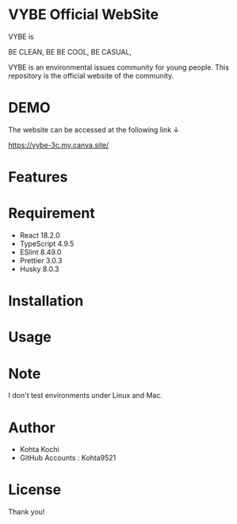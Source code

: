 # VYBE Official WebSite

VYBE is 

BE CLEAN,
BE BE COOL, 
BE CASUAL, 

VYBE is an environmental issues community for young people. This repository is the official website of the community.

# DEMO

The website can be accessed at the following link ↓

https://vybe-3c.my.canva.site/

# Features


# Requirement

* React  18.2.0
* TypeScript  4.9.5
* ESlint  8.49.0
* Prettier  3.0.3
* Husky  8.0.3

# Installation


# Usage


# Note

I don't test environments under Linux and Mac.

# Author

* Kohta Kochi
* GitHub Accounts : Kohta9521

# License

Thank you!

